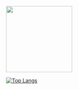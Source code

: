 <img height="180em" src="https://github-readme-stats.vercel.app/api?username=Anik3tos&show_icons=true&hide_border=true&&count_private=true&include_all_commits=true&theme=dracula&hide=stars,issues,contribs,prs" />

[![Top Langs](https://github-readme-stats.vercel.app/api/top-langs/?username=Anik3tos)](https://github.com/anuraghazra/github-readme-stats)
